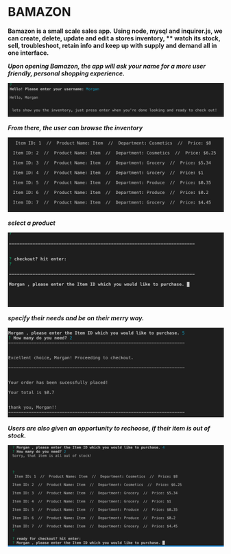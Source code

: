 # BAMAZON

**Bamazon is a small scale sales app.**
**Using node, mysql and inquirer.js, we can create, delete, update and edit a stores inventory, **
watch its stock, sell, troubleshoot, retain info and keep up with supply and demand all in one interface.**

***Upon opening Bamazon, the app will ask your name for a more user friendly, personal shopping experience.***



![img](./images/welcome.png)

***From there, the user can browse the inventory***

![img](./images/Inventory.png)

***select a product*** 

![img](./images/ItemID.png)

***specify their needs and be on their merry way.***

![img](./images/checkout.png)

***Users are also given an opportunity to rechoose, if their item is out of stock.***

![img](./images/outofstock.png)
